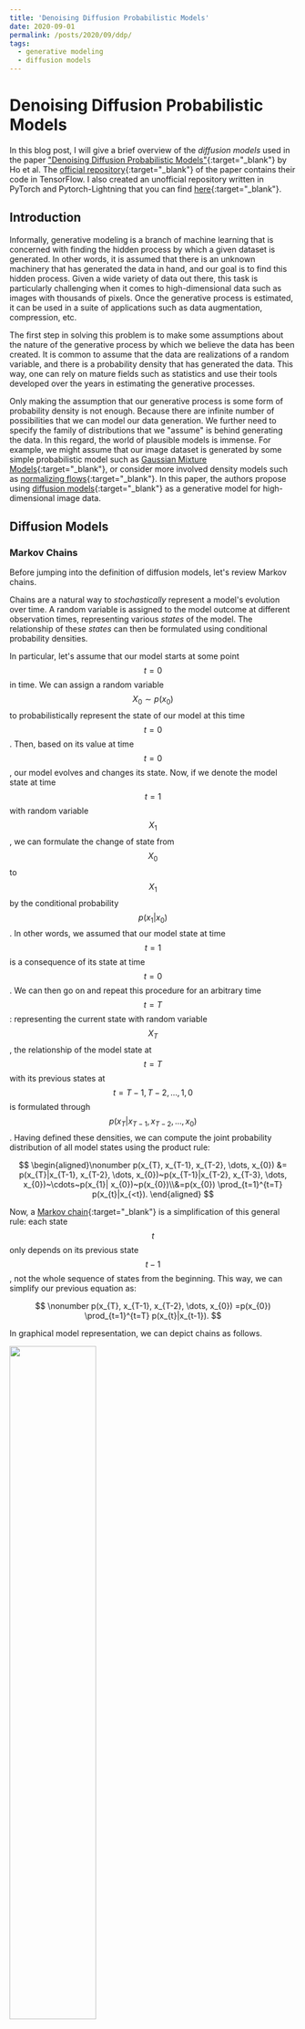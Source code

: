 ```yaml
---
title: 'Denoising Diffusion Probabilistic Models'
date: 2020-09-01
permalink: /posts/2020/09/ddp/
tags:
  - generative modeling
  - diffusion models
---
```


# Denoising Diffusion Probabilistic Models



In this blog post, I will give a brief overview of the _diffusion models_ used in the paper ["Denoising Diffusion Probabilistic Models"](https://arxiv.org/abs/2006.11239){:target="_blank"} by Ho et al. The [official repository](https://github.com/hojonathanho/diffusion){:target="_blank"} of the paper contains their code in TensorFlow. I also created an unofficial repository written in PyTorch and Pytorch-Lightning that you can find [here](https://github.com/hmdolatabadi/denoising_diffusion){:target="_blank"}.

## Introduction

Informally, generative modeling is a branch of machine learning that is concerned with finding the hidden process by which a given dataset is generated. In other words, it is assumed that there is an unknown machinery that has generated the data in hand, and our goal is to find this hidden process. Given a wide variety of data out there, this task is particularly challenging when it comes to high-dimensional data such as images with thousands of pixels. Once the generative process is estimated, it can be used in a suite of applications such as data augmentation, compression, etc.

The first step in solving this problem is to make some assumptions about the nature of the generative process by which we believe the data has been created. It is common to assume that the data are realizations of a random variable, and there is a probability density that has generated the data. This way, one can rely on mature fields such as statistics and use their tools developed over the years in estimating the generative processes.

Only making the assumption that our generative process is some form of probability density is not enough. Because there are infinite number of possibilities that we can model our data generation. We further need to specify the family of distributions that we "assume" is behind generating the data. In this regard, the world of plausible models is immense. For example, we might assume that our image dataset is generated by some simple probabilistic model such as [Gaussian Mixture Models](https://arxiv.org/abs/1805.12462){:target="_blank"}, or consider more involved density models such as [normalizing flows](https://arxiv.org/abs/1912.02762){:target="_blank"}. In this paper, the authors propose using [diffusion models](https://arxiv.org/abs/1503.03585){:target="_blank"} as a generative model for high-dimensional image data.

## Diffusion Models

### Markov Chains

Before jumping into the definition of diffusion models, let's review Markov chains.

Chains are a natural way to _stochastically_ represent a model's evolution over time. A random variable is assigned to the model outcome at different observation times, representing various _states_ of the model. The relationship of these _states_ can then be formulated using conditional probability densities.

In particular, let's assume that our model starts at some point $$t=0$$ in time. We can assign a random variable $$X_{0} \sim p(x_{0})$$ to probabilistically represent the state of our model at this time $$t=0$$. Then, based on its value at time $$t=0$$, our model evolves and changes its state. Now, if we denote the model state at time $$t=1$$ with random variable $$X_{1}$$, we can formulate the change of state from $$X_{0}$$ to $$X_{1}$$ by the conditional probability $$p(x_{1}|x_{0})$$. In other words, we assumed that our model state at time $$t=1$$ is a consequence of its state at time $$t=0$$. We can then go on and repeat this procedure for an arbitrary time $$t=T$$: representing the current state with random variable $$X_T$$, the relationship of the model state at $$t=T$$ with its previous states at $$t=T-1, T-2, \dots, 1, 0$$ is formulated through $$p(x_{T}|x_{T-1}, x_{T-2}, \dots, x_{0})$$. Having defined these densities, we can compute the joint probability distribution of all model states using the product rule:

$$
\begin{aligned}\nonumber
p(x_{T}, x_{T-1}, x_{T-2}, \dots, x_{0}) &= p(x_{T}|x_{T-1}, x_{T-2}, \dots, x_{0})~p(x_{T-1}|x_{T-2}, x_{T-3}, \dots, x_{0})~\cdots~p(x_{1}| x_{0})~p(x_{0})\\&=p(x_{0}) \prod_{t=1}^{t=T} p(x_{t}|x_{<t}).
\end{aligned}
$$

Now, a [Markov chain](https://en.wikipedia.org/wiki/Markov_chain){:target="_blank"} is a simplification of this general rule: each state $$t$$ only depends on its previous state $$t-1$$, not the whole sequence of states from the beginning. This way, we can simplify our previous equation as: 

$$
\nonumber
p(x_{T}, x_{T-1}, x_{T-2}, \dots, x_{0}) =p(x_{0}) \prod_{t=1}^{t=T} p(x_{t}|x_{t-1}).
$$

In graphical model representation, we can depict chains as follows.

<img src="Figures\chain.png" width="55%">

Using the same notation, Markov chains can be shown as

<img src="Figures\markov_chain.png" width="55%">


### Diffusion Models

Now that we know Markov chains, defining diffusion models is straightforward. As stated in the introduction, in probabilistic generative modeling we assume that our data $$\mathbf{x}_{0}$$ is generated by an unknown density $$p^{*}(\mathbf{x}_{0})$$. We model this data generating distribution with some $$p_{\boldsymbol{\theta}}(\mathbf{x}_{0})$$, and try to fit our model parameters $$\boldsymbol{\theta}$$ to data observations $$\{\mathbf{x}_{0}^{0}, \mathbf{x}_{0}^{1}, \dots, \mathbf{x}_{0}^{n-1}\}$$.

In [diffusion models](https://arxiv.org/abs/1503.03585){:target="_blank"}, the data generating process is defined using two Markov chains. These chains are defined over the sequence $$\{\mathbf{x}_{0}, \mathbf{x}_{1}, \dots, \mathbf{x}_{T}\}$$, where $$\mathbf{x}_{0}$$ denotes our data vector and the rest are some _latent, hidden variables_. A [_latent variable_](https://en.wikipedia.org/wiki/Latent_variable){:target="_blank"} is one that we assume is contributing to the generation of data, but we never get to observe it. Here, the latent variables are going to capture the gradual formation of data from random noise in form of a standard normal distribution $$\mathbf{x}_{T} \sim \mathcal{N}(\mathbf{x}_{T}; \mathbf{0}, \mathbf{I})$$.

The first Markov chain starts from random noise $$\mathbf{x}_{T}$$ and gradually decreases its index until it reaches $$\mathbf{x}_{0}$$. As you can see, we are somehow going in the opposite direction of time, and I believe this is why this Markov chain is called the _reverse process_. The interesting point about diffusion models is that not only the starting point $$\mathbf{x}_{T}$$ is defined to be a Gaussian, but all the conditional probability densities that define the chain:

$$
p_{\boldsymbol{\theta}}(\mathbf{x}_{t-1}|\mathbf{x}_{t}) = \mathcal{N}\big(\mathbf{x}_{t-1}; \boldsymbol{\mu}_{\boldsymbol{\theta}}(\mathbf{x}_{t}, t), \boldsymbol{\Sigma}_{\boldsymbol{\theta}}(\mathbf{x}_{t}, t)\big).
$$

Here, $$\boldsymbol{\mu}_{\boldsymbol{\theta}}(\mathbf{x}_{t}, t)$$ and $$\boldsymbol{\Sigma}_{\boldsymbol{\theta}}(\mathbf{x}_{t}, t)$$ denote the mean and covariance of the Gaussian distribution. As seen, they are functions of the condition $$\mathbf{x}_{t}$$ and time $$t$$. In denoising diffusion probabilistic models, $$\boldsymbol{\mu}_{\boldsymbol{\theta}}(\mathbf{x}_{t}, t)$$ is implemented with a type of neural network called [U-net](https://arxiv.org/abs/1505.04597){:target="_blank"}, while $$\boldsymbol{\Sigma}_{\boldsymbol{\theta}}(\mathbf{x}_{t}, t)$$ is set to time-dependent constants $$\sigma_t^2\mathbf{I}$$.

So, now that we have all the conditional probability densities defined, we can write down the joint probability density of random vectors $$\{\mathbf{x}_{0}, \mathbf{x}_{1}, \dots, \mathbf{x}_{T}\}$$ as:

$$
\nonumber
p_{\boldsymbol{\theta}}(\mathbf{x}_{0}, \mathbf{x}_{1}, \dots, \mathbf{x}_{T}) = p(\mathbf{x}_{T}) \prod_{t=1}^{t=T} p_{\boldsymbol{\theta}}(\mathbf{x}_{t-1}|\mathbf{x}_{t}).
$$

Since the variables $$\{\mathbf{x}_{1}, \mathbf{x}_{2}, \dots, \mathbf{x}_{T}\}$$ are _latent_, we should marginalize the density $$p(\mathbf{x}_{0}, \mathbf{x}_{1}, \dots, \mathbf{x}_{T})$$ over them to obtain the data density itself 

$$
\nonumber
p_{\boldsymbol{\theta}}(\mathbf{x}_{0}) = \int p_{\boldsymbol{\theta}}(\mathbf{x}_{0}, \mathbf{x}_{1}, \dots, \mathbf{x}_{T})~\mathrm{d}\mathbf{x}_{1} \cdots~\mathrm{d}\mathbf{x}_{T}.
$$

To optimize our model parameters we need to compute the aforementioned density for data samples and maximize the parameters log-likelihood. However, computing this integral for arbitrary $$\boldsymbol{\mu}_{\boldsymbol{\theta}}(\mathbf{x}_{t}, t)$$ and $$\boldsymbol{\Sigma}_{\boldsymbol{\theta}}(\mathbf{x}_{t}, t)$$ is intractable. A common method to deal with this type of situations is estimating the posterior of the model $$p_{\boldsymbol{\theta}}(\mathbf{x}_{1}, \dots, \mathbf{x}_{T}|\mathbf{x}_{0})$$ with some density $$q(\mathbf{x}_{1}, \dots, \mathbf{x}_{T}|\mathbf{x}_{0})$$ and then maximizing a lower bound of the true log-likelihood knows as the [Evidence Lower Bound (ELBO)](https://en.wikipedia.org/wiki/Evidence_lower_bound){:target="_blank"} (the ELBO is for another post! :D). Here the second Markov chain in diffusion models comes into play, where the posterior $$q(\mathbf{x}_{1}, \dots, \mathbf{x}_{T}|\mathbf{x}_{0})$$ is defined as

$$
\nonumber
q(\mathbf{x}_{1}, \dots, \mathbf{x}_{T}|\mathbf{x}_{0}) = \prod_{t=1}^{t=T} q(\mathbf{x}_{t}|\mathbf{x}_{t-1}),
$$

where $$q(\mathbf{x}_{t}|\mathbf{x}_{t-1}) = \mathcal{N}(\mathbf{x}_{t}; \sqrt{1-\beta_{t}}\mathbf{x}_{t-1}, \beta_{t}\mathbf{I})$$. Since we want to gradually make our data noisy, it makes sense to gradually increase the posterior variance $$\beta_{t}$$ over time. Using this posterior, the ELBO can be written as


$$
\begin{aligned}\nonumber
\mathbb{E}\left[\log p_{\theta}\left(\mathbf{x}_{0}\right)\right]
&\geq \mathbb{E}_{q}\left[\log \frac{p_{\theta}\left(\mathbf{x}_{0}, \mathbf{x}_{1}, \dots, \mathbf{x}_{T}\right)}{q\left(\mathbf{x}_{1}, \mathbf{x}_{2}, \dots, \mathbf{x}_{T} | \mathbf{x}_{0}\right)}\right]\\
&=\mathbb{E}_{q}\left[\log p\left(\mathbf{x}_{T}\right)+\sum_{t = 1}^{T} \log \frac{p_{\theta}\left(\mathbf{x}_{t-1} | \mathbf{x}_{t}\right)}{q\left(\mathbf{x}_{t} | \mathbf{x}_{t-1}\right)}\right].
\end{aligned}
$$

Since in $$q(\mathbf{x}_{1}, \dots, \mathbf{x}_{T}|\mathbf{x}_{0})$$ we are going in the direct direction of time, this chain is called the _forward process_. Below you can see a graphical representation of diffusion models.

<img src="Figures\diffusion.png" width="55%">

That concludes _diffusion models_. [Ho et al.](https://arxiv.org/abs/2006.11239){:target="_blank"} use this model and simplify its objective function to get a wighted version of the original ELBO above. The details of this simplification can be read in their paper.
